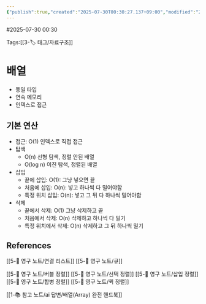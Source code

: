 ```yaml
---
{"publish":true,"created":"2025-07-30T00:30:27.137+09:00","modified":"2025-08-06T21:03:23.236+09:00","cssclasses":""}
---
```


#2025-07-30 00:30

Tags:[[3-🏷️ 태그/자료구조]]

# 배열
- 동일 타입
- 연속 메모리
- 인덱스로 접근

## 기본 연산
- 접근: O(1) 인덱스로 직접 접근
- 탑색 
	- O(n) 선형 탐색, 정렬 안된 배열
	- O(log n) 이진 탐색, 정렬된 배열
- 삽입
	- 끝에 삽입: O(1): 그냥 넣으면 끝
	- 처음에 삽입: O(n): 넣고 하나씩 다 밀어야함
	- 특정 위치 삽입: O(n): 넣고 그 뒤 다 하나씩 밀어야함
- 삭제
	- 끝에서 삭제: O(1) 그냥 삭제하고 끝
	- 처음에서 삭제: O(n) 삭제하고 하나씩 다 밀기
	- 특정 위치에서 삭제: O(n) 삭제하고 그 뒤 하나씩 밀기
## References
 [[5-💎 영구 노트/연결 리스트]]
 [[5-💎 영구 노트/큐]]

 [[5-💎 영구 노트/버블 정렬]]
 [[5-💎 영구 노트/선택 정렬]]
 [[5-💎 영구 노트/삽입 정렬]]
 [[5-💎 영구 노트/합병 정렬]] 
 [[5-💎 영구 노트/퀵 정렬]]
 
 [[1-📚 참고 노트/ai 답변/배열(Array) 완전 핸드북]]